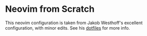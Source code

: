 # Neovim from Scratch

This neovim configuration is taken from Jakob Westhoff's excellent configuration, with minor edits. See his [dotfiles](https://github.com/jakobwesthoff/dotfiles) for more info.
